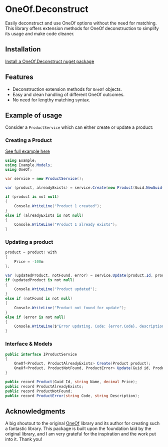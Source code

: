 # OneOf.Deconstruct

Easily deconstruct and use OneOf options without the need for matching. This library offers extension methods for OneOf deconstruction to simplify its usage and make code cleaner.

## Installation

[Install a OneOf.Deconstruct nuget package](https://www.nuget.org/packages/OneOf.Deconstruct)

## Features

- Deconstruction extension methods for `OneOf` objects.
- Easy and clean handling of different OneOf outcomes.
- No need for lengthy matching syntax.

## Example of usage

Consider a `ProductService` which can either create or update a product:

### Creating a Product

[See full example here](https://github.com/anton-martyniuk/OneOf.Deconstruct/tree/main/src/Example)

```csharp
using Example;
using Example.Models;
using OneOf;

var service = new ProductService();

var (product, alreadyExists) = service.Create(new Product(Guid.NewGuid(), "Product 1", 1000.00m));

if (product is not null)
{
    Console.WriteLine("Product 1 created");
}
else if (alreadyExists is not null)
{
    Console.WriteLine("Product 1 already exists");
}
```

### Updating a product

```csharp
product = product! with
{
    Price = -100m
};

var (updatedProduct, notFound, error) = service.Update(product.Id, product);
if (updatedProduct is not null)
{
    Console.WriteLine("Product updated");
}
else if (notFound is not null)
{
    Console.WriteLine("Product not found for update");
}
else if (error is not null)
{
    Console.WriteLine($"Error updating. Code: {error.Code}, description: {error.Description}");
}
```

### Interface & Models

```csharp
public interface IProductService
{
    OneOf<Product, ProductAlreadyExists> Create(Product product);
    OneOf<Product, ProductNotFound, ProductError> Update(Guid id, Product product);
}

public record Product(Guid Id, string Name, decimal Price);
public record ProductAlreadyExists;
public record ProductNotFound;
public record ProductError(string Code, string Description);
```

## Acknowledgments

A big shoutout to the original [OneOf](https://github.com/mcintyre321/OneOf) library and its author for creating such a fantastic library. This package is built upon the foundation laid by the original library, and I am very grateful for the inspiration and the work put into it. Thank you!
